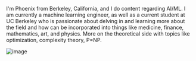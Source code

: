I'm Phoenix from Berkeley, California, and I do content regarding AI/ML. I am currently a machine learning engineer, as well as a current student at UC Berkeley who is passionate about delving in and learning more about the field and how can be incorporated into things like medicine, finance, mathematics, art, and physics. More on the theoretical side with topics like optimization, complexity theory, P=NP.

![image](https://github.com/user-attachments/assets/1bd00141-ec60-4e07-9ece-afd3472762a6)

